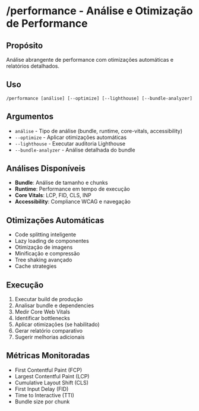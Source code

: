 # /performance - Análise e Otimização de Performance

## Propósito
Análise abrangente de performance com otimizações automáticas e relatórios detalhados.

## Uso
```
/performance [análise] [--optimize] [--lighthouse] [--bundle-analyzer]
```

## Argumentos
- `análise` - Tipo de análise (bundle, runtime, core-vitals, accessibility)
- `--optimize` - Aplicar otimizações automáticas
- `--lighthouse` - Executar auditoria Lighthouse
- `--bundle-analyzer` - Análise detalhada do bundle

## Análises Disponíveis
- **Bundle**: Análise de tamanho e chunks
- **Runtime**: Performance em tempo de execução
- **Core Vitals**: LCP, FID, CLS, INP
- **Accessibility**: Compliance WCAG e navegação

## Otimizações Automáticas
- Code splitting inteligente
- Lazy loading de componentes
- Otimização de imagens
- Minificação e compressão
- Tree shaking avançado
- Cache strategies

## Execução
1. Executar build de produção
2. Analisar bundle e dependencies
3. Medir Core Web Vitals
4. Identificar bottlenecks
5. Aplicar otimizações (se habilitado)
6. Gerar relatório comparativo
7. Sugerir melhorias adicionais

## Métricas Monitoradas
- First Contentful Paint (FCP)
- Largest Contentful Paint (LCP)
- Cumulative Layout Shift (CLS)
- First Input Delay (FID)
- Time to Interactive (TTI)
- Bundle size por chunk